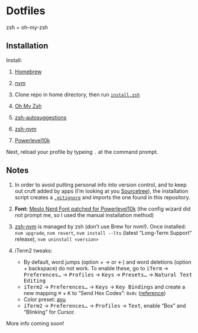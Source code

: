 # Dotfiles

zsh + oh-my-zsh

## Installation

Install:

1. [Homebrew](https://brew.sh/)

1. [nvm](https://github.com/nvm-sh/nvm)

1. Clone repo in home directory, then run [`install.zsh`](install.zsh)

1. [Oh My Zsh](https://github.com/ohmyzsh/ohmyzsh)

1. [zsh-autosuggestions](https://github.com/zsh-users/zsh-autosuggestions)

1. [zsh-nvm](https://github.com/lukechilds/zsh-nvm)

1. [Powerlevel10k](https://github.com/romkatv/powerlevel10k)

Next, reload your profile by typeing `.` at the command prompt.

## Notes

1. In order to avoid putting personal info into version control, and to keep out cruft added by apps (I’m looking at you [Sourcetree](https://www.sourcetreeapp.com/)), the installation script creates a [`.gitignore`](.gitignore) and imports the one found in this repository.

1. **Font:** [Meslo Nerd Font patched for Powerlevel10k](https://github.com/romkatv/powerlevel10k/blob/master/README.md#fonts) (the config wizard did not prompt me, so I used the manual installation method)

1. [zsh-nvm](https://github.com/lukechilds/zsh-nvm) is managed by zsh (don’t use Brew for nvm!). Once installed: `nvm upgrade`, `nvm revert`, `nvm install --lts` (latest “Long-Term Support” release), `nvm uninstall <version>`

1. iTerm2 tweaks:

    - By default, word jumps (option + → or ←) and word deletions (option + backspace) do not work. To enable these, go to <kbd>iTerm</kbd> → <kbd>Preferences…</kbd> → <kbd>Profiles</kbd> → <kbd>Keys</kbd> → <kbd>Presets…</kbd> → <kbd>Natural Text Editing</kbd>
    - <kbd>iTerm2</kbd> → <kbd>Preferences…</kbd> → <kbd>Keys</kbd> → <kbd>Key Bindings</kbd> and create a new mapping <kbd>⌘</kbd> + <kbd>K</kbd> to “Send Hex Codes”: `0x0c` ([reference](https://superuser.com/a/1036168/201992))
    - Color preset: [ayu](https://raw.githubusercontent.com/mbadolato/iTerm2-Color-Schemes/master/schemes/ayu.itermcolors)
    - <kbd>iTerm2</kbd> → <kbd>Preferences…</kbd> → <kbd>Profiles</kbd> → <kbd>Text</kbd>, enable “Box” and “Blinking” for Cursor.

More info coming soon!
